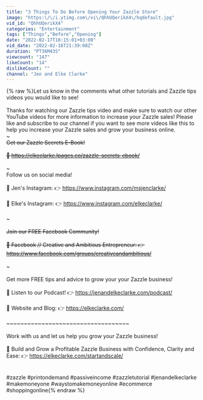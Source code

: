 ```yaml
---
title: "3 Things To Do Before Opening Your Zazzle Store"
image: "https:\/\/i.ytimg.com\/vi\/QhhUQerikX4\/hqdefault.jpg"
vid_id: "QhhUQerikX4"
categories: "Entertainment"
tags: ["Things","Before","Opening"]
date: "2022-02-17T18:15:01+03:00"
vid_date: "2022-02-16T21:39:08Z"
duration: "PT36M43S"
viewcount: "147"
likeCount: "14"
dislikeCount: ""
channel: "Jen and Elke Clarke"
---
```

{% raw %}Let us know in the comments what other tutorials and Zazzle tips videos you would like to see!<br /><br />Thanks for watching our Zazzle tips video and make sure to watch our other YouTube videos for more information to increase your Zazzle sales! Please like and subscribe to our channel if you want to see more videos like this to help you increase your Zazzle sales and grow your business online. <br />~~~~~~~~~~~~~~~~~~~~~~~~~~~~~~~~~~~<br />Get our Zazzle Secrets E-Book!<br /><br />💎 <a rel="nofollow" target="blank" href="https://elkeclarke.lpages.co/zazzle-secrets-ebook/">https://elkeclarke.lpages.co/zazzle-secrets-ebook/</a><br /><br />~~~~~~~~~~~~~~~~~~~~~~~~~~~~~~~~~~~<br />Follow us on social media!<br /><br />💎 Jen's Instagram:  👉 <a rel="nofollow" target="blank" href="https://www.instagram.com/msjenclarke/">https://www.instagram.com/msjenclarke/</a><br /><br />💎 Elke's Instagram: 👉 <a rel="nofollow" target="blank" href="https://www.instagram.com/elkeclarke/">https://www.instagram.com/elkeclarke/</a><br /><br />~~~~~~~~~~~~~~~~~~~~~~~~~~~~~~~~~~~<br /><br />Join our FREE Facebook Community! <br /><br />💎 Facebook // Creative and Ambitious Entrepreneur: 👉<a rel="nofollow" target="blank" href="https://www.facebook.com/groups/creativeandambitious/">https://www.facebook.com/groups/creativeandambitious/</a><br /><br />~~~~~~~~~~~~~~~~~~~~~~~~~~~~~~~~~~~<br /><br />Get more FREE tips and advice to grow your your Zazzle business!<br /><br />💎 Listen to our Podcast! 👉 <a rel="nofollow" target="blank" href="https://jenandelkeclarke.com/podcast/">https://jenandelkeclarke.com/podcast/</a><br /><br />💎 Website and Blog: 👉 <a rel="nofollow" target="blank" href="https://elkeclarke.com/">https://elkeclarke.com/</a><br /><br />~~~~~~~~~~~~~~~~~~~~~~~~~~~~~~~~~~~<br /><br />Work with us and let us help you grow your Zazzle business!<br /><br />💎 Build and Grow a Profitable Zazzle Business with Confidence, Clarity and Ease: 👉 <a rel="nofollow" target="blank" href="https://elkeclarke.com/startandscale/">https://elkeclarke.com/startandscale/</a><br /><br /><br />#zazzle #printondemand #passiveincome #zazzletutorial #jenandelkeclarke #makemoneyone #waystomakemoneyonline #ecommerce #shoppingonline{% endraw %}

